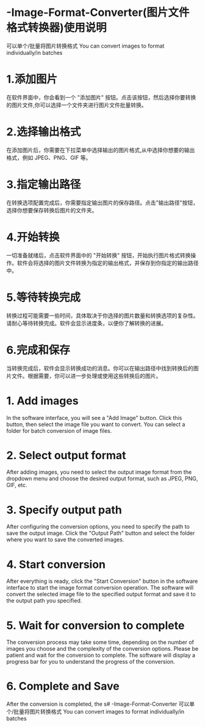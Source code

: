 # -Image-Format-Converter(图片文件格式转换器)使用说明
可以单个/批量将图片转换格式
You can convert images to format individually/in batches

# 1.添加图片
在软件界面中，你会看到一个 "添加图片" 按钮。点击该按钮，然后选择你要转换的图片文件,你可以选择一个文件夹进行图片文件批量转换。

# 2.选择输出格式
在添加图片后，你需要在下拉菜单中选择输出的图片格式,从中选择你想要的输出格式，例如 JPEG、PNG、GIF 等。

# 3.指定输出路径
在转换选项配置完成后，你需要指定输出图片的保存路径。点击"输出路径"按钮，选择你想要保存转换后图片的文件夹。

# 4.开始转换
一切准备就绪后，点击软件界面中的 "开始转换" 按钮，开始执行图片格式转换操作。软件会将选择的图片文件转换为指定的输出格式，并保存到你指定的输出路径中。

# 5.等待转换完成
转换过程可能需要一些时间，具体取决于你选择的图片数量和转换选项的复杂性。请耐心等待转换完成。软件会显示进度条，以便你了解转换的进展。

# 6.完成和保存
当转换完成后，软件会显示转换成功的消息。你可以在输出路径中找到转换后的图片文件。根据需要，你可以进一步处理或使用这些转换后的图片。

# 1. Add images
In the software interface, you will see a "Add Image" button. Click this button, then select the image file you want to convert. You can select a folder for batch conversion of image files.

# 2. Select output format
After adding images, you need to select the output image format from the dropdown menu and choose the desired output format, such as JPEG, PNG, GIF, etc.

# 3. Specify output path
After configuring the conversion options, you need to specify the path to save the output image. Click the "Output Path" button and select the folder where you want to save the converted images.

# 4. Start conversion
After everything is ready, click the "Start Conversion" button in the software interface to start the image format conversion operation. The software will convert the selected image file to the specified output format and save it to the output path you specified.

# 5. Wait for conversion to complete
The conversion process may take some time, depending on the number of images you choose and the complexity of the conversion options. Please be patient and wait for the conversion to complete. The software will display a progress bar for you to understand the progress of the conversion.

# 6. Complete and Save
After the conversion is completed, the s# -Image-Format-Converter
可以单个/批量将图片转换格式
You can convert images to format individually/in batches